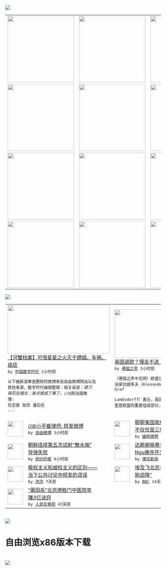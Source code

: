 

<a href="https://github.com/greatfire/z/raw/master/FreeBrowser.apk"><img src="https://raw.githubusercontent.com/greatfire/wiki/master/x/header.png" /></a><table><tr><td width="262" align="center" valign="center"><a href="https://github.com/greatfire/wiki/wiki/nyt" title="纽约时报中文网 国际纵览"><img src="https://raw.githubusercontent.com/greatfire/wiki/master/x/nyt_flag.png" width="215"/></a></td><td width="262" align="center" valign="center"><a href="https://github.com/greatfire/wiki/wiki/dw" title=""><img src="https://raw.githubusercontent.com/greatfire/wiki/master/x/dw_flag.png" width="215"/></a></td><td width="262" align="center" valign="center"><a href="https://github.com/greatfire/wiki/wiki/rmjd" title=""><img src="https://raw.githubusercontent.com/greatfire/wiki/master/x/rmjd_flag.png" width="215"/></a></td></tr><tr><td width="262" align="center" valign="center"><a href="https://github.com/paopaonetizen/website" title="泡泡 - 未经审查的互联网信息"><img src="https://raw.githubusercontent.com/greatfire/wiki/master/x/pp_flag.png" width="215"/></a></td><td width="262" align="center" valign="center"><a href="https://github.com/getlantern/mirror" title="以及自由微博和GreatFire.org官方中文论坛"><img src="https://raw.githubusercontent.com/greatfire/wiki/master/x/lantern_flag.png" width="215"/></a></td><td width="262" align="center" valign="center"><a href="https://github.com/cdtmirrors/m/" title=""><img src="https://raw.githubusercontent.com/greatfire/wiki/master/x/cdt_flag.png" width="215"/></a></td></tr><tr><td width="262" align="center" valign="center"><a href="https://github.com/program-think/blog" title="编程随想的博客"><img src="https://raw.githubusercontent.com/greatfire/wiki/master/x/pt_flag.png" width="215"/></a></td><td width="262" align="center" valign="center"><a href="https://github.com/greatfire/wiki/wiki/bbc" title=""><img src="https://raw.githubusercontent.com/greatfire/wiki/master/x/bbc_flag.png" width="215"/></a></td><td width="262" align="center" valign="center"><a href="https://github.com/freeweibo/s" title="自由微博 - 匿名和不受屏蔽的新浪微博搜索"><img src="https://raw.githubusercontent.com/greatfire/wiki/master/x/fw_flag.png" width="215"/></a></td></tr><tr><td width="262" align="center" valign="center"><a href="https://github.com/greatfire/wiki/wiki/google" title=""><img src="https://raw.githubusercontent.com/greatfire/wiki/master/x/google_flag.png" width="215"/></a></td><td width="262" align="center" valign="center"><a href="https://github.com/bxnews/boxun" title=""><img src="https://raw.githubusercontent.com/greatfire/wiki/master/x/bx_flag.png" width="215"/></a></td><td width="262" align="center" valign="center"><a href="https://github.com/greatfire/wiki/wiki/open-source" title="欢迎访问GreatFire.org开发者项目网站"><img src="https://raw.githubusercontent.com/greatfire/wiki/master/x/open-source_flag.png" width="215"/></a></td></tr></table><img src="https://raw.githubusercontent.com/greatfire/wiki/master/x/newsfeed text.png" /><table cols="4"><tr><td colspan="2" width="380"><a href="http://feedproxy.google.com/~r/chinadigitaltimes/IyPt/~3/yC8pFh7X1Uk/"><img src="http://i1.wp.com/freeweibo.com/img/freeweibo.png?zoom=2&w=160" width="330" height="156"/></a></br><a href="http://feedproxy.google.com/~r/chinadigitaltimes/IyPt/~3/yC8pFh7X1Uk/">【河蟹档案】可惜星星之火灭于嫖娼、车祸、<br/>癌症</a></br><kbd> by <a href="http://chinadigitaltimes.net/chinese/">中国数字时代</a> 2小时前 </kbd></br><pre>以下被新浪审查删除的微博来自自由微博网站以及<br/>其他来源，数字时代编辑整理：相关阅读｜*提刀<br/>探花在缅北：差点就成了事了。*//@周治国微<br/>博: 任志强 张欣 潘石屹 ...</pre></td><td colspan="2" width="380"><a href="http://dw.com/p/1JB6N?maca=chi-GK-text-greatfire-all-chinese-15625-xml-mrss"><img src="http://www.dw.com/image/0,,19044456_302,00.jpg" width="330" height="156"/></a></br><a href="http://dw.com/p/1JB6N?maca=chi-GK-text-greatfire-all-chinese-15625-xml-mrss">英国退欧？慢走不送！</a></br><kbd> by <a href="http://dw.de">德国之声</a> 3小时前 </kbd></br><pre>（德国之声中文网）欧盟议会议员、德国自民党政<br/>治家拉姆多夫（Alexander Graf <br/>Lambsdorff）表示，英国在过去40年<br/>里是欧盟的重要组成部分，推动...</pre></td></tr><tr><td><img src="https://raw.githubusercontent.com/greatfire/wiki/master/x/fw_logo.png" width="50" height="50"/></td><td width="280"><a href="https://freeweibo.com/weibo/3989215177796444">//@小平崔律师: 转发微博</a></br><kbd> by <a href="https://freeweibo.com/">自由微博</a> 3小时前 </kbd></td><td><img src="https://raw.githubusercontent.com/greatfire/wiki/master/x/pt_logo.png" width="50" height="50"/></td><td width="280"><a href="http://feedproxy.google.com/~r/programthink/~3/UYp4O3ynO9Q/USA-Separation-of-Powers-with-Balances.html">聊聊美国政体中的权力制衡——<br/>不仅仅是三权分立</a></br><kbd> by <a href="http://program-think.blogspot.com">编程随想</a> 8小时前 </kbd></td></tr><tr><td><img src="https://static01.nyt.com/images/2016/04/29/world/29NORTHKOREA-web1/29NORTHKOREA-web1-articleLarge.jpg" width="50" height="50"/></td><td width="280"><a href="https://d7odklm2qes9e.cloudfront.net/asia-pacific/20160622/north-korean-missile-test-fails-south-korea-says/">朝鲜连续第五次试射“舞水端”<br/>导弹失败</a></br><kbd> by <a href="http://m.cn.nytimes.com/">纽约时报</a> 9小时前 </kbd></td><td><img src="http://www.boxun.com/news/images/2016/06/201606221210intl1.jpg" width="50" height="50"/></td><td width="280"><a href="http://www.boxun.com/news/gb/intl/2016/06/201606221210.shtml">达赖喇嘛尊者出席加州Dieu<br/>Ngu佛寺开光大典请看...</a></br><kbd> by <a href="http://www.boxun.com">博讯新闻</a> 1天前 </kbd></td></tr><tr><td><img src="https://pao-pao.net/sites/pao-pao.net/files/styles/large/public/wen_zhong_1.jpg?itok=9dUaeRzP" width="50" height="50"/></td><td width="280"><a href="https://pao-pao.net/article/709">极权主义和威权主义的区别——<br/>当下公共讨论中频发的谬误</a></br><kbd> by <a href="https://pao-pao.net">泡泡</a> 7天前 </kbd></td><td><img src="http://a.files.bbci.co.uk/worldservice/live/assets/images/2016/05/19/160519172724_egypt_air_plane_144x81__nocredit.jpg" width="50" height="50"/></td><td width="280"><a href="http://www.bbc.com/zhongwen/simp/world/2016/06/160608_egypt_china_flight_uzbekistan">埃及飞北京一架客机“因炸弹威<br/>胁迫降”</a></br><kbd> by <a href="http://www.bbc.co.uk/zhongwen/simp">BBC</a> 14天前 </kbd></td></tr><tr><td><img src="http://www.rmjdw.com/uploads/160510/3-1605102102421C.jpg" width="50" height="50"/></td><td width="280"><a href="http://www.rmjdw.com//tebiebaodao/20160510/15526.html">“莆田系”北京德胜门中医院年<br/>赚3亿诀窍 </a></br><kbd> by <a href="http://www.rmjdw.com/">人民监督网</a> 43天前 </kbd></td></table></br><a href="https://github.com/greatfire/z/raw/master/FreeBrowser.apk"><img src="https://raw.githubusercontent.com/greatfire/wiki/master/x/download app.png" /></a><h1>自由浏览x86版本下载<h1><a href="https://github.com/greatfire/z/raw/master/FreeBrowser-x86.apk"><img src="https://raw.githubusercontent.com/greatfire/images/master/fb86.qr.png" /></a>